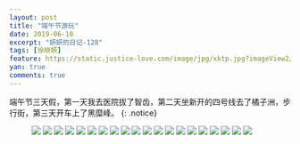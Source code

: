 ```yaml
---
layout: post
title: "端午节游玩"
date: 2019-06-10
excerpt: "妍妍的日记-128"
tags: [徐晓妍]
feature: https://static.justice-love.com/image/jpg/xktp.jpg?imageView2/1/w/1200/h/500
yan: true
comments: true
---
```

端午节三天假，第一天我去医院拔了智齿，第二天坐新开的四号线去了橘子洲，步行街，第三天开车上了黑糜峰。
{: .notice}
<figure>
    <img src="{{ site.staticUrl }}/yanyan/image/duanwuyouwan1.jpg?imageMogr2/auto-orient" />
    <img src="{{ site.staticUrl }}/yanyan/image/duanwuyouwan2.jpg?imageMogr2/auto-orient" />
    <img src="{{ site.staticUrl }}/yanyan/image/duanwuyouwan3.jpg?imageMogr2/auto-orient" />
    <img src="{{ site.staticUrl }}/yanyan/image/duanwuyouwan4.jpg?imageMogr2/auto-orient" />
    <img src="{{ site.staticUrl }}/yanyan/image/duanwuyouwan5.jpg?imageMogr2/auto-orient" />
    <img src="{{ site.staticUrl }}/yanyan/image/duanwuyouwan6.jpg?imageMogr2/auto-orient" />
    <img src="{{ site.staticUrl }}/yanyan/image/duanwuyouwan7.jpg?imageMogr2/auto-orient" />
    <img src="{{ site.staticUrl }}/yanyan/image/duanwuyouwan8.jpg?imageMogr2/auto-orient" />
    <img src="{{ site.staticUrl }}/yanyan/image/duanwuyouwan9.jpg?imageMogr2/auto-orient" />
    <img src="{{ site.staticUrl }}/yanyan/image/duanwuyouwan10.jpg?imageMogr2/auto-orient" />
    <img src="{{ site.staticUrl }}/yanyan/image/duanwuyouwan11.jpg?imageMogr2/auto-orient" />
    <img src="{{ site.staticUrl }}/yanyan/image/duanwuyouwan12.jpg?imageMogr2/auto-orient" />
    <img src="{{ site.staticUrl }}/yanyan/image/duanwuyouwan13.jpg?imageMogr2/auto-orient" />
    <img src="{{ site.staticUrl }}/yanyan/image/duanwuyouwan14.jpg?imageMogr2/auto-orient" />
    <img src="{{ site.staticUrl }}/yanyan/image/duanwuyouwan15.jpg?imageMogr2/auto-orient" />
    <img src="{{ site.staticUrl }}/yanyan/image/duanwuyouwan16.jpg?imageMogr2/auto-orient" />
    <img src="{{ site.staticUrl }}/yanyan/image/duanwuyouwan17.jpg?imageMogr2/auto-orient" />
    <img src="{{ site.staticUrl }}/yanyan/image/duanwuyouwan18.jpg?imageMogr2/auto-orient" />
    <img src="{{ site.staticUrl }}/yanyan/image/duanwuyouwan19.jpg?imageMogr2/auto-orient" />
    <img src="{{ site.staticUrl }}/yanyan/image/duanwuyouwan20.jpg?imageMogr2/auto-orient" />
</figure>
